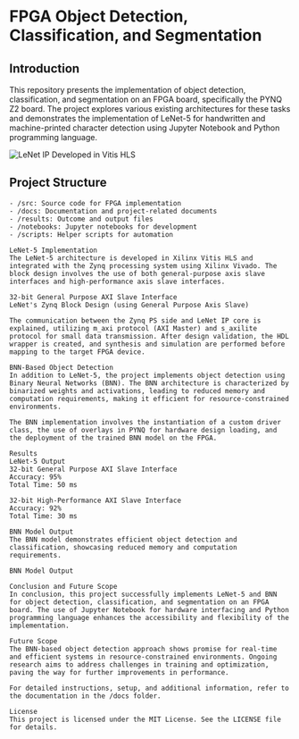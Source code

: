 # FPGA Object Detection, Classification, and Segmentation

## Introduction
This repository presents the implementation of object detection, classification, and segmentation on an FPGA board, specifically the PYNQ Z2 board. The project explores various existing architectures for these tasks and demonstrates the implementation of LeNet-5 for handwritten and machine-printed character detection using Jupyter Notebook and Python programming language.

![LeNet IP Developed in Vitis HLS](/docs/images/lenet_ip.png)

## Project Structure
```plaintext
- /src: Source code for FPGA implementation
- /docs: Documentation and project-related documents
- /results: Outcome and output files
- /notebooks: Jupyter notebooks for development
- /scripts: Helper scripts for automation

LeNet-5 Implementation
The LeNet-5 architecture is developed in Xilinx Vitis HLS and integrated with the Zynq processing system using Xilinx Vivado. The block design involves the use of both general-purpose axis slave interfaces and high-performance axis slave interfaces.

32-bit General Purpose AXI Slave Interface
LeNet's Zynq Block Design (using General Purpose Axis Slave)

The communication between the Zynq PS side and LeNet IP core is explained, utilizing m_axi protocol (AXI Master) and s_axilite protocol for small data transmission. After design validation, the HDL wrapper is created, and synthesis and simulation are performed before mapping to the target FPGA device.

BNN-Based Object Detection
In addition to LeNet-5, the project implements object detection using Binary Neural Networks (BNN). The BNN architecture is characterized by binarized weights and activations, leading to reduced memory and computation requirements, making it efficient for resource-constrained environments.

The BNN implementation involves the instantiation of a custom driver class, the use of overlays in PYNQ for hardware design loading, and the deployment of the trained BNN model on the FPGA.

Results
LeNet-5 Output
32-bit General Purpose AXI Slave Interface
Accuracy: 95%
Total Time: 50 ms

32-bit High-Performance AXI Slave Interface
Accuracy: 92%
Total Time: 30 ms

BNN Model Output
The BNN model demonstrates efficient object detection and classification, showcasing reduced memory and computation requirements.

BNN Model Output

Conclusion and Future Scope
In conclusion, this project successfully implements LeNet-5 and BNN for object detection, classification, and segmentation on an FPGA board. The use of Jupyter Notebook for hardware interfacing and Python programming language enhances the accessibility and flexibility of the implementation.

Future Scope
The BNN-based object detection approach shows promise for real-time and efficient systems in resource-constrained environments. Ongoing research aims to address challenges in training and optimization, paving the way for further improvements in performance.

For detailed instructions, setup, and additional information, refer to the documentation in the /docs folder.

License
This project is licensed under the MIT License. See the LICENSE file for details.


